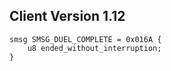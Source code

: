 ## Client Version 1.12

```rust,ignore
smsg SMSG_DUEL_COMPLETE = 0x016A {
    u8 ended_without_interruption;    
}

```
